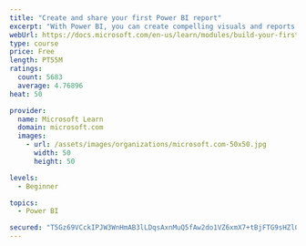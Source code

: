 ```yaml
---
title: "Create and share your first Power BI report"
excerpt: "With Power BI, you can create compelling visuals and reports. In this module, you learn how to use Power BI Desktop to connect to data, build visuals, and create a report that you can share with others in your organization. You then learn how to publish the report to the Power BI service, so that others can see your insights and benefit from your work."
webUrl: https://docs.microsoft.com/en-us/learn/modules/build-your-first-power-bi-report/
type: course
price: Free
length: PT55M
ratings:
  count: 5683
  average: 4.76896
heat: 50

provider:
  name: Microsoft Learn
  domain: microsoft.com
  images:
    - url: /assets/images/organizations/microsoft.com-50x50.jpg
      width: 50
      height: 50

levels:
  - Beginner

topics:
  - Power BI

secured: "T5Gz69VCckIPJW3WnHmAB3lLDqsAxnMuQ5fAw2do1VZ6xmX7+tBjFTG9sHZl0JCrk55i4XghrmTm6rdHTVtiEQMxOCmDw/DBUO7AXGNe6k72YaAhv2crh1uz3Axyg/931K+/NKNRBalvxKE35sON8w+rcKJ7M9PV+O2UeAKnDho8YHGmschZv+qGHfkUPZ/t4p6Z85HghpKR5y6n6TDWR2n7PhgndglkcwdCevJuV1CPYLYTeTp4QvyndRwHzKBx9oy1Z5ebk5DThrkAPcDSsgfmVYr25zOoyvQno3RiBhK6eacF4HAD5IkBC/ZSpal0N+IisRyquCUjL0EOABl/TFNaY7Kz+KC8PyS2Crglnt1MwI6atbX8i6+5S8lo8BuCdbHJ++vGu35RDqyPBTKsY3UOcMrRH0su2410J02B+1I=;XsMXxswbhHDDdQNU2DJjMA=="
---
```


